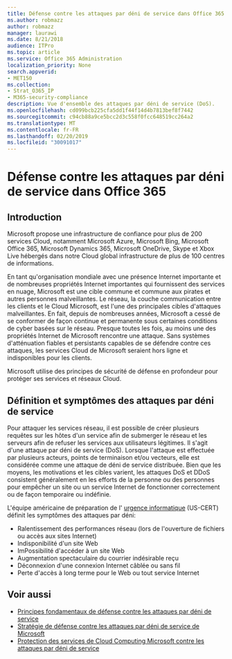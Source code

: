 ```yaml
---
title: Défense contre les attaques par déni de service dans Office 365
ms.author: robmazz
author: robmazz
manager: laurawi
ms.date: 8/21/2018
audience: ITPro
ms.topic: article
ms.service: Office 365 Administration
localization_priority: None
search.appverid:
- MET150
ms.collection:
- Strat_O365_IP
- M365-security-compliance
description: Vue d'ensemble des attaques par déni de service (DoS).
ms.openlocfilehash: cd099bcb225cfa5dd1f44f14d4b7813bef8f7442
ms.sourcegitcommit: c94cb88a9ce5bcc2d3c558f0fcc648519cc264a2
ms.translationtype: MT
ms.contentlocale: fr-FR
ms.lasthandoff: 02/20/2019
ms.locfileid: "30091017"
---
```

# <a name="defending-against-denial-of-service-attacks-in-office-365"></a>Défense contre les attaques par déni de service dans Office 365

## <a name="introduction"></a>Introduction
Microsoft propose une infrastructure de confiance pour plus de 200 services Cloud, notamment Microsoft Azure, Microsoft Bing, Microsoft Office 365, Microsoft Dynamics 365, Microsoft OneDrive, Skype et Xbox Live hébergés dans notre Cloud global infrastructure de plus de 100 centres de informations.

En tant qu'organisation mondiale avec une présence Internet importante et de nombreuses propriétés Internet importantes qui fournissent des services en nuage, Microsoft est une cible commune et commune aux pirates et autres personnes malveillantes. Le réseau, la couche communication entre les clients et le Cloud Microsoft, est l'une des principales cibles d'attaques malveillantes. En fait, depuis de nombreuses années, Microsoft a cessé de se conformer de façon continue et permanente sous certaines conditions de cyber basées sur le réseau. Presque toutes les fois, au moins une des propriétés Internet de Microsoft rencontre une attaque. Sans systèmes d'atténuation fiables et persistants capables de se défendre contre ces attaques, les services Cloud de Microsoft seraient hors ligne et indisponibles pour les clients.

Microsoft utilise des principes de sécurité de défense en profondeur pour protéger ses services et réseaux Cloud. 

## <a name="definition-and-symptoms-of-denial-of-service-attacks"></a>Définition et symptômes des attaques par déni de service
Pour attaquer les services réseau, il est possible de créer plusieurs requêtes sur les hôtes d'un service afin de submerger le réseau et les serveurs afin de refuser les services aux utilisateurs légitimes. Il s'agit d'une attaque par déni de service (DoS). Lorsque l'attaque est effectuée par plusieurs acteurs, points de terminaison et/ou vecteurs, elle est considérée comme une attaque de déni de service distribuée. Bien que les moyens, les motivations et les cibles varient, les attaques DoS et DDoS consistent généralement en les efforts de la personne ou des personnes pour empêcher un site ou un service Internet de fonctionner correctement ou de façon temporaire ou indéfinie.

L'équipe américaine de préparation de l' [urgence informatique](https://www.us-cert.gov/) (US-CERT) définit les symptômes des attaques par déni:
- Ralentissement des performances réseau (lors de l'ouverture de fichiers ou accès aux sites Internet)
- Indisponibilité d'un site Web
- ImPossibilité d'accéder à un site Web
- Augmentation spectaculaire du courrier indésirable reçu
- Déconnexion d'une connexion Internet câblée ou sans fil
- Perte d'accès à long terme pour le Web ou tout service Internet

## <a name="related-topics"></a>Voir aussi
- [Principes fondamentaux de défense contre les attaques par déni de service](office-365-core-principles-of-defense-against-dos-attacks.md)
- [Stratégie de défense contre les attaques par déni de service de Microsoft](office-365-microsoft-dos-defense-strategy.md)
- [Protection des services de Cloud Computing Microsoft contre les attaques par déni de service](office-365-defending-cloud-services-against-dos-attacks.md)
